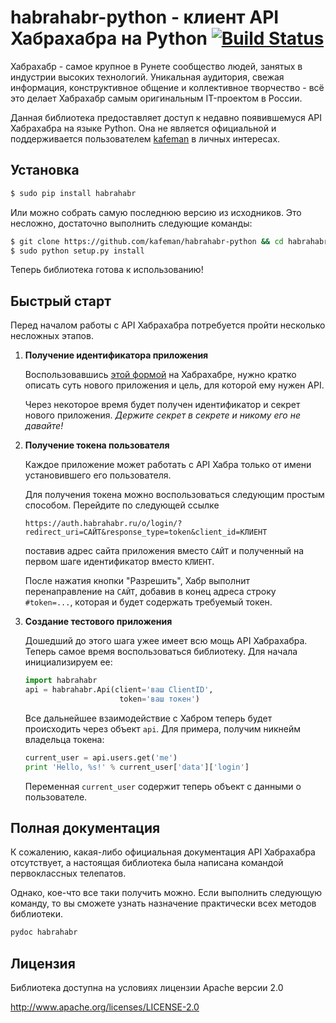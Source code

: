 # habrahabr-python - клиент API Хабрахабра на Python [![Build Status](https://travis-ci.org/kafeman/habrahabr-python.svg?branch=master)](https://travis-ci.org/kafeman/habrahabr-python)

Хабрахабр - самое крупное в Рунете сообщество людей, занятых в индустрии высоких
технологий. Уникальная аудитория, свежая информация, конструктивное общение и
коллективное творчество - всё это делает Хабрахабр самым оригинальным
IT-проектом в России.

Данная библиотека предоставляет доступ к недавно появившемуся API Хабрахабра на
языке Python. Она не является официальной и поддерживается пользователем
[kafeman](http://habrahabr.ru/users/kafeman/) в личных интересах.

## Установка

```bash
$ sudo pip install habrahabr
```

Или можно собрать самую последнюю версию из исходников. Это несложно, достаточно
выполнить следующие команды:

```bash
$ git clone https://github.com/kafeman/habrahabr-python && cd habrahabr-python
$ sudo python setup.py install
```

Теперь библиотека готова к использованию!

## Быстрый старт

Перед началом работы с API Хабрахабра потребуется пройти несколько несложных
этапов.

1. **Получение идентификатора приложения**

   Воспользовавшись [этой формой](http://habrahabr.ru/feedback/?type=8) на
   Хабрахабре, нужно кратко описать суть нового приложения и цель, для которой
   ему нужен API.

   Через некоторое время будет получен идентификатор и секрет нового приложения.
   *Держите секрет в секрете и никому его не давайте!*

2. **Получение токена пользователя**

   Каждое приложение может работать с API Хабра только от имени установившего
   его пользователя.

   Для получения токена можно воспользоваться следующим простым способом.
   Перейдите по следующей ссылке

       https://auth.habrahabr.ru/o/login/?redirect_uri=САЙТ&response_type=token&client_id=КЛИЕНТ

   поставив адрес сайта приложения вместо `САЙТ` и полученный на первом шаге
   идентификатор вместо `КЛИЕНТ`.

   После нажатия кнопки "Разрешить", Хабр выполнит перенаправление на `САЙТ`,
   добавив в конец адреса строку `#token=...`, которая и будет содержать
   требуемый токен.

3. **Создание тестового приложения**

   Дошедший до этого шага ужее имеет всю мощь API Хабрахабра. Теперь самое время
   воспользоваться библиотеку. Для начала инициализируем ее:

   ```python
   import habrahabr
   api = habrahabr.Api(client='ваш ClientID',
                        token='ваш токен')
   ```

   Все дальнейшее взаимодействие с Хабром теперь будет происходить через объект
   `api`. Для примера, получим никнейм владельца токена:

   ```python
   current_user = api.users.get('me')
   print 'Hello, %s!' % current_user['data']['login']
   ```

   Переменная `current_user` содержит теперь объект с данными о пользователе.

## Полная документация

К сожалению, какая-либо официальная документация API Хабрахабра отсутствует, а
настоящая библиотека была написана командой первоклассных телепатов.

Однако, кое-что все таки получить можно. Если выполнить следующую команду, то вы
сможете узнать назначение практически всех методов библиотеки.

```bash
pydoc habrahabr
```

## Лицензия

Библиотека доступна на условиях лицензии Apache версии 2.0

http://www.apache.org/licenses/LICENSE-2.0

